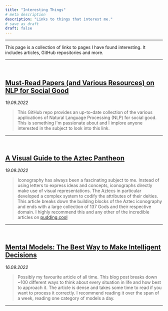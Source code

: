 ```yaml
---
title: "Interesting Things"
# meta description
description: "Links to things that interest me."
# save as draft
draft: false
---
```

<hr>
<p>This page is a collection of links to pages I have found interesting. It includes articles, GitHub repositories and more.</p>
<hr><br>

<!--Blog entry-->
<h2><a href="https://github.com/zhijing-jin/NLP4SocialGood_Papers">Must-Read Papers (and Various Resources) on NLP for Social Good</a></h2>
<p><i>19.09.2022</i></p>
<blockquote class="wp-block-quote">
<p>
This GitHub repo provides an up-to-date collection of the various applications of Natural Language Processing (NLP) for social good. This is something I'm passionate about and I implore anyone interested in the subject to look into this link.
</p>
</blockquote>
<hr><br>


<!--Blog entry-->
<h2><a href="https://pudding.cool/2022/06/aztec-gods/">A Visual Guide to the Aztec Pantheon</a></h2>
<p><i>19.09.2022</i></p>
<blockquote class="wp-block-quote">
<p>
Iconography has always been a fascinating subject to me. Instead of using letters to express ideas and concepts, iconographs directly make use of visual representations. The Aztecs in particular developed a complex system to codify the attributes of their deities. This article breaks down the building blocks of the Aztec iconography and ends with a large collection of 137 Gods and their respective domain. I highly recommend this and any other of the incredible articles on <a href="https://pudding.cool/">pudding.cool</a>
</p>
</blockquote>
<hr><br>

<!--Blog entry-->
<h2><a href="https://fs.blog/mental-models/">Mental Models: The Best Way to Make Intelligent Decisions</a></h2>
<p><i>16.09.2022</i></p>
<blockquote class="wp-block-quote">
<p>
Possibly my favourite article of all time. This blog post breaks down ~100 different ways to think about every situation in life and how best to approach it. The article is dense and takes some time to read if you want to process it correctly. I recommend reading it over the span of a week, reading one category of models a day.
</p>
</blockquote>
<hr><br>


<!--
<p>&#8230;or something like this:</p>

<p>This page serves as a collection of links I find interesting.</p>-->
<!--Hi there! I&#8217;m a bike messenger by day, aspiring actor by night, and this is my website. I live in Los
Angeles, have a great dog named Jack, and I like pi&#241;a coladas. (And gettin&#8217; caught in the rain.)-->